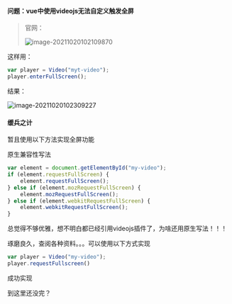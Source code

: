 #### 问题：vue中使用videojs无法自定义触发全屏

> 官网：
>
> ![image-20211020102109870](C:\Users\Administrator\AppData\Roaming\Typora\typora-user-images\image-20211020102109870.png)

这样用：

```js
var player = Video("myt-video");
player.enterFullScreen();
```

结果：

![image-20211020102309227](C:\Users\Administrator\AppData\Roaming\Typora\typora-user-images\image-20211020102309227.png)

#### 缓兵之计

暂且使用以下方法实现全屏功能

原生兼容性写法

```js
var element = document.getElementById("my-video");
if (element.requestFullScreen) {
	element.requestFullScreen();
} else if (element.mozRequestFullScreen) {
	element.mozRequestFullScreen();
} else if (element.webkitRequestFullScreen) {
	element.webkitRequestFullScreen();
}
```

总觉得不够优雅，想不明白都已经引用videojs插件了，为啥还用原生写法！！！

琢磨良久，查阅各种资料。。。可以使用以下方式实现

```js
var player = Video("my-video");
player.requestFullscreen()
```

成功实现

到这里还没完？